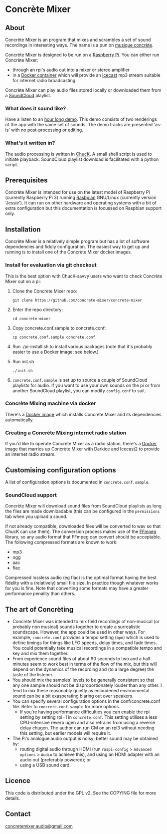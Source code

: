 # Concrète Mixer

## About

Concrète Mixer is an program that mixes and scrambles a set of sound recordings in interesting ways. The name is a pun on [musique concrète](https://en.wikipedia.org/wiki/Musique_concr%C3%A8te).

Concrète Mixer is designed to be run on a [Raspberry Pi](https://www.raspberrypi.org/). You can either run Concrète Mixer:
- through an rpi's audio out into a mixer or stereo amplifier
- in a [Docker container](https://github.com/concrete-mixer/cm-rpi-docker-icecast) which will provide an [Icecast](https://icecast.org) mp3 stream suitable for internet radio broadcasting.

Concrète Mixer can play audio files stored locally or downloaded them from a [SoundCloud](https://soundcloud.com) playlist.

### What does it sound like?

Have a listen to an [hour long demo](https://concrete-mixer.bandcamp.com). This demo consists of two renderings of the app with the same set of sounds. The demo tracks are presented 'as-is' with no post-processing or editing.

### What's it written in?

The audio processing is written in [ChucK](http://chuck.cs.princeton.edu). A small shell script is used to initiate playback. SoundCloud playlist download is facilitated with a python script.

## Prerequisites

Concrète Mixer is intended for use on the latest model of Raspberry Pi (currently Raspberry Pi 3) running [Rasbpian](https://www.raspbian.org/) GNU/Linux (currently version 'Jessie'). It can run on other hardware and operating systems with a bit of extra configuration but this documentation is focussed on Raspbian support only.

## Installation

Concrète Mixer is a relatively simple program but has a lot of software dependencies and fiddly configuration. The easiest way to get up and running is to install one of the Concrète Mixer docker images.

### Install for evaluation via git checkout

This is the best option with ChucK-savvy users who want to check Concrète Mixer out on a pi:

1. Clone the Concrète Mixer repo:

    `git clone https://github.com/concrete-mixer/concrete-mixer`

2. Enter the repo directory:

    `cd concrete-mixer`

3. Copy concrete.conf.sample to concrete.conf:

    `cp concrete.conf.sample concrete.conf`

4. Run ./pi-install.sh to install various packages (note that it's probably easier to use a Docker image; see below.)

4. Run init.sh

    `./init.sh`

5. `concrete.conf.sample` is set up to source a couple of SoundCloud playlists for audio. If you want to use your own sounds on the pi or from another SoundCloud playlist, you can modify `config.conf` to suit.


### Concrète Mixing machine via docker

There's a [Docker image](https://github.com/concrete-mixer/cm-rpi-docker-dac) which installs Concrète Mixer and its dependencies automatically.


### Creating a Concrète Mixing internet radio station

If you'd like to operate Concrète Mixer as a radio station, there's a [Docker image](https://github.com/concrete-mixer/cm-rpi-docker-internet) that marries up Concrète Mixer with Darkice and Icecast2 to provide an internet radio stream.


## Customising configuration options

A list of configuration options is documented in `concrete.conf.sample`.


### SoundCloud support

Concrète Mixer will download sound files from SoundCloud playlists as long the files are made downloadable (this can be configured in the `permissions` tab when you upload a sound.

If not already compatible, downloaded files will be converted to wav so that ChucK can use them). The conversion process makes use of the [FFmpeg](https://ffmpeg.org) library, so any audio format that FFmpeg can convert should be acceptable. The following compressed formats are known to work:
- mp3
- ogg
- aac
- flac

Compressed lossless audio (eg flac) is the optimal format having the best fidelity with a (relatively) small file size. In practice though whatever works for you is fine. Note that converting some formats may have a greater performance penality than others.


## The art of Concrèting

* Concrète Mixer was intended to mix field recordings of non-musical (or probably non musical) sounds together to create a surrealistic soundscape. However, the app could be used in other ways. For example, `concrete.conf` provides a tempo setting (`bpm`) which is used to define timings for things like LFO speeds, delay times, and fade times. You could potentially take musical recordings in a compatible tempo and key and mix them together.
* From experience sound files of about 90 seconds to two and a half minutes seem to work best in terms of the flow of the mix, but this will depend on the dynamics of the recording and (to a large degree) the taste of the listener.
* You should mix the samples' levels to be generally consistent so that any one sample should not be disproportionately louder than any other. I tend to mix these reasonably quietly as enloudened environmental sound can be a bit exasperating blaring out over speakers.
* You can specify several configuration options in the conf/concrete.conf file. Refer to `concrete.conf.sample` for more options.
    * If you're having performance difficulties you can enable the rpi setting by setting rpi=1 in `concrete.conf`. This setting utilises a less CPU-intensive reverb ugen and also refrains from using a reverse delay chugen. The author can run CM on an rpi3 without needing this setting, but earlier models will require it.
* The Pi's analogue audio output is noisy; better sound may be obtained by:
    * routing digital audio through HDMI (run `raspi-config` > `Advanced options` > `Audio` to achieve this), and using an HDMI adapter with an audio out (preferably powered); or
    * using a USB sound card.

## Licence

This code is distributed under the GPL v2. See the COPYING file for more details.

## Contact
<concretemixer.audio@gmail.com>

